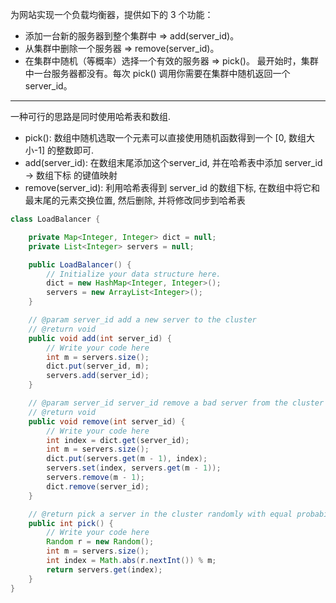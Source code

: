 为网站实现一个负载均衡器，提供如下的 3 个功能：

- 添加一台新的服务器到整个集群中 => add(server_id)。
- 从集群中删除一个服务器 => remove(server_id)。
- 在集群中随机（等概率）选择一个有效的服务器 => pick()。
最开始时，集群中一台服务器都没有。每次 pick() 调用你需要在集群中随机返回一个 server_id。

***

一种可行的思路是同时使用哈希表和数组.

- pick(): 数组中随机选取一个元素可以直接使用随机函数得到一个 [0, 数组大小-1] 的整数即可.
- add(server_id): 在数组末尾添加这个server_id, 并在哈希表中添加 server_id -> 数组下标 的键值映射
- remove(server_id): 利用哈希表得到 server_id 的数组下标, 在数组中将它和最末尾的元素交换位置, 然后删除, 并将修改同步到哈希表

```Java
class LoadBalancer {

    private Map<Integer, Integer> dict = null;
    private List<Integer> servers = null;

    public LoadBalancer() {
        // Initialize your data structure here.
        dict = new HashMap<Integer, Integer>();
        servers = new ArrayList<Integer>();
    }

    // @param server_id add a new server to the cluster 
    // @return void
    public void add(int server_id) {
        // Write your code here
        int m = servers.size();
        dict.put(server_id, m);
        servers.add(server_id);
    }

    // @param server_id server_id remove a bad server from the cluster
    // @return void
    public void remove(int server_id) {
        // Write your code here
        int index = dict.get(server_id);
        int m = servers.size();
        dict.put(servers.get(m - 1), index);
        servers.set(index, servers.get(m - 1));
        servers.remove(m - 1);
        dict.remove(server_id);
    }

    // @return pick a server in the cluster randomly with equal probability
    public int pick() {
        // Write your code here
        Random r = new Random();
        int m = servers.size();
        int index = Math.abs(r.nextInt()) % m;
        return servers.get(index);
    } 
}
```